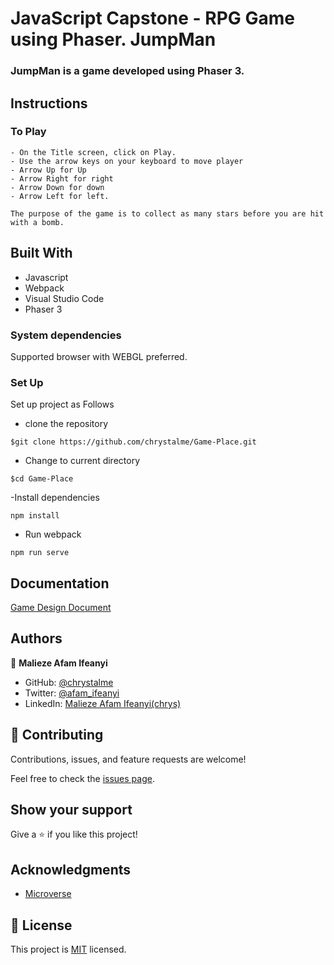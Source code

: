 # JavaScript Capstone - RPG Game using Phaser. JumpMan

### JumpMan is a game developed using Phaser 3. 

## Instructions

### To Play

    - On the Title screen, click on Play.
    - Use the arrow keys on your keyboard to move player
    - Arrow Up for Up
    - Arrow Right for right
    - Arrow Down for down
    - Arrow Left for left. 

    The purpose of the game is to collect as many stars before you are hit with a bomb.


## Built With

- Javascript
- Webpack
- Visual Studio Code
- Phaser 3


### System dependencies

Supported browser with WEBGL preferred.

### Set Up

Set up project as Follows

- clone the repository
```
$git clone https://github.com/chrystalme/Game-Place.git 
```
- Change to current directory
```
$cd Game-Place
```
-Install dependencies
```
npm install
```
- Run webpack
```
npm run serve
```

## Documentation
 [Game Design Document](https://docs.google.com/document/d/1UtQpb6Hq1h3XmBU_P3-Yz-cUwc8l_QbtYPkb3wgsVJM/edit?usp=sharing)

<!-- ## Live Link
Yachting-lifestyle: [yachtinglifestyle](http://yachting-lifestyle.herokuapp.com/) -->

## Authors

👤 **Malieze Afam Ifeanyi**

- GitHub: [@chrystalme](https://github.com/chrystalme)
- Twitter: [@afam_ifeanyi](https://twitter.com/afam_ifeanyi)
- LinkedIn: [Malieze Afam Ifeanyi(chrys)](https://linkedin.com/in/afam-chrys)

## 🤝 Contributing

Contributions, issues, and feature requests are welcome!

Feel free to check the [issues page](https://github.com/chrystalme/Game-Place/issues).

## Show your support

Give a ⭐️ if you like this project!

## Acknowledgments

- [Microverse](https://microverse.com)

## 📝 License

This project is [MIT](https://mit-license.org/) licensed.

